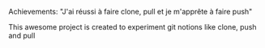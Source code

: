 Achievements:
    "J'ai réussi à faire clone, pull et je m'apprête à faire push"


This awesome project is created to experiment git notions like clone, push and pull
